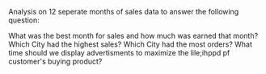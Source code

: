 Analysis on 12 seperate months of sales data to answer the following question:

What was the best month for sales and how much was earned that month?
Which City had the highest sales?
Which City had the most orders?
What time should we display advertisments to maximize the lile;ihppd pf customer's buying product?
